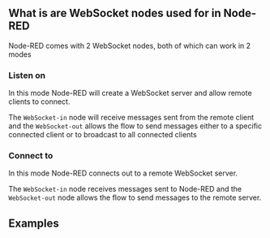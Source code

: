 ## What is are WebSocket nodes used for in Node-RED

Node-RED comes with 2 WebSocket nodes, both of which can work in 2 modes

### Listen on

In this mode Node-RED will create a WebSocket server and allow remote clients to connect.

The `WebSocket-in` node will receive messages sent from the remote client and the `WebSocket-out` allows the flow to send messages either to a specific connected client or to broadcast to all connected clients

### Connect to

In this mode Node-RED connects out to a remote WebSocket server.

The `WebSocket-in` node receives messages sent to Node-RED and the `WebSocket-out` node allows the flow to send messages to the remote server.

## Examples

```json
```